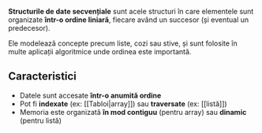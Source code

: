 **Structurile de date secvențiale** sunt acele structuri în care elementele sunt organizate **într-o ordine liniară**, fiecare având un succesor (și eventual un predecesor).

Ele modelează concepte precum liste, cozi sau stive, și sunt folosite în multe aplicații algoritmice unde ordinea este importantă.

## Caracteristici

- Datele sunt accesate **într-o anumită ordine**
- Pot fi **indexate** (ex: [[Tabloi|array]]) sau **traversate** (ex: [[listă]])
- Memoria este organizată **în mod contiguu** (pentru array) sau **dinamic** (pentru listă)